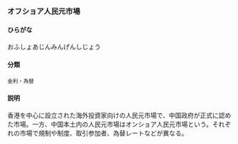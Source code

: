<div style="display:none;">

## [あ行](securities-terms?id=あ行)

</div>

### オフショア人民元市場

#### ひらがな

おふしょあじんみんげんしじょう

#### 分類

`金利・為替`

#### 説明

香港を中心に設立された海外投資家向けの人民元市場で、中国政府が正式に認めた市場。一方、中国本土内の人民元市場はオンショア人民元市場という。それぞれの市場で規制や制度、取引参加者、為替レートなどが異なる。

<div style="display:none;">

## [か行](securities-terms?id=か行)
## [さ行](securities-terms?id=さ行)
## [た行](securities-terms?id=た行)
## [な行](securities-terms?id=な行)
## [は行](securities-terms?id=は行)
## [ま行](securities-terms?id=ま行)
## [や行](securities-terms?id=や行)
## [ら行](securities-terms?id=ら行)
## [わ行](securities-terms?id=わ行)
## [英数字・記号](securities-terms?id=英数字・記号)

</div>

